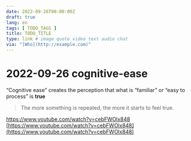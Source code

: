 ```yaml
---
date: 2022-09-26T00:00:00Z
draft: true
lang: en
tags: [ TODO_TAGS ]
title: TODO_TITLE
type: link # image quote video text audio chat
via: "[Who](http://example.com)"
---
```



# 2022-09-26 cognitive-ease

 
“Cognitive ease” creates the perception that what is “familiar” or “easy to process” is **true**

> The more something is repeated, the more it starts to feel true.

https://www.youtube.com/watch?v=cebFWOlx848
[https://www.youtube.com/watch?v=cebFWOlx848](https://www.youtube.com/watch?v=cebFWOlx848)

